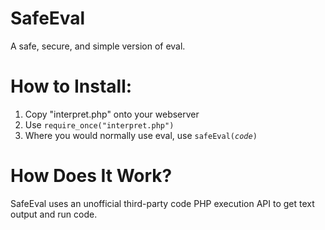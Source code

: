<h1>SafeEval</h1>
<p>A safe, secure, and simple version of eval.</p>
<h1>How to Install:</h1>
<ol>
<li>Copy "interpret.php" onto your webserver</li>
<li>Use <code>require_once("interpret.php")</code></li>
<li>Where you would normally use eval, use <code>safeEval(<i>code</i>)</code></li>
</ol>
<h1>How Does It Work?</h1>
SafeEval uses an unofficial third-party code PHP execution API to get text output and run code.
